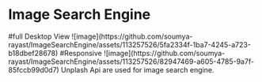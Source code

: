 <h1> Image Search Engine </h1>
#full Desktop View 
![image](https://github.com/soumya-rayast/ImageSearchEngine/assets/113257526/5fa2334f-1ba7-4245-a723-b18dbef28678)
#Responsive 
![image](https://github.com/soumya-rayast/ImageSearchEngine/assets/113257526/82947469-a605-4785-9a7f-85fccb99d0d7)
Unplash Api are used for image search engine.
